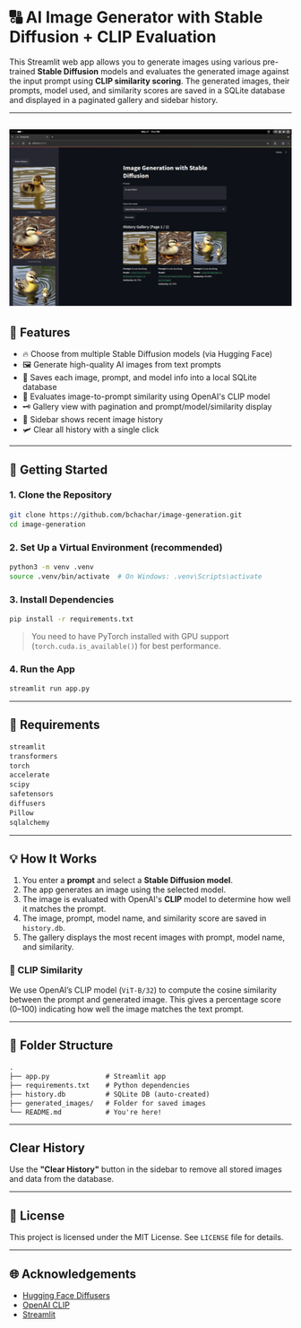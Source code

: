 # 🔠 AI Image Generator with Stable Diffusion + CLIP Evaluation

This Streamlit web app allows you to generate images using various pre-trained **Stable Diffusion** models and evaluates the generated image against the input prompt using **CLIP similarity scoring**. The generated images, their prompts, model used, and similarity scores are saved in a SQLite database and displayed in a paginated gallery and sidebar history.

---
![App Screenshot](generated_images/front.png)
---
## 📸 Features

* 🔥 Choose from multiple Stable Diffusion models (via Hugging Face)
* 🖼️ Generate high-quality AI images from text prompts
* 📂 Saves each image, prompt, and model info into a local SQLite database
* 🧠 Evaluates image-to-prompt similarity using OpenAI's CLIP model
* 🗝️ Gallery view with pagination and prompt/model/similarity display
* 📜 Sidebar shows recent image history
* 🛩️ Clear all history with a single click

---

## 🚀 Getting Started

### 1. Clone the Repository

```bash
git clone https://github.com/bchachar/image-generation.git
cd image-generation
```

### 2. Set Up a Virtual Environment (recommended)

```bash
python3 -m venv .venv
source .venv/bin/activate  # On Windows: .venv\Scripts\activate
```

### 3. Install Dependencies

```bash
pip install -r requirements.txt
```

> You need to have PyTorch installed with GPU support (`torch.cuda.is_available()`) for best performance.

### 4. Run the App

```bash
streamlit run app.py
```

---

## 📆 Requirements

```txt
streamlit
transformers
torch
accelerate
scipy
safetensors
diffusers
Pillow
sqlalchemy
```


---

## 💡 How It Works

1. You enter a **prompt** and select a **Stable Diffusion model**.
2. The app generates an image using the selected model.
3. The image is evaluated with OpenAI's **CLIP** model to determine how well it matches the prompt.
4. The image, prompt, model name, and similarity score are saved in `history.db`.
5. The gallery displays the most recent images with prompt, model name, and similarity.

### 🧠 CLIP Similarity

We use OpenAI’s CLIP model (`ViT-B/32`) to compute the cosine similarity between the prompt and generated image. This gives a percentage score (0–100) indicating how well the image matches the text prompt.

---

## 📁 Folder Structure

```
.
├── app.py              # Streamlit app
├── requirements.txt    # Python dependencies
├── history.db          # SQLite DB (auto-created)
├── generated_images/   # Folder for saved images
└── README.md           # You're here!
```

---

## Clear History

Use the **"Clear History"** button in the sidebar to remove all stored images and data from the database.

---

## 📄 License

This project is licensed under the MIT License. See `LICENSE` file for details.

---

## 🌐 Acknowledgements

* [Hugging Face Diffusers](https://github.com/huggingface/diffusers)
* [OpenAI CLIP](https://github.com/openai/CLIP)
* [Streamlit](https://streamlit.io/)

